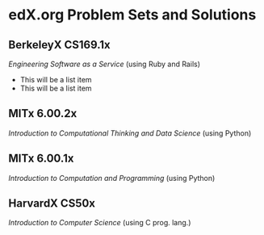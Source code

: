 edX.org Problem Sets and Solutions
==============

**BerkeleyX CS169.1x**
--------------
*Engineering Software as a Service* (using Ruby and Rails)
- This will be a list item
- This will be a list item

**MITx 6.00.2x**
--------------
*Introduction to Computational Thinking and Data Science* (using Python)

**MITx 6.00.1x**
--------------
*Introduction to Computation and Programming* (using Python)

**HarvardX CS50x**
--------------
*Introduction to Computer Science* (using C prog. lang.)

